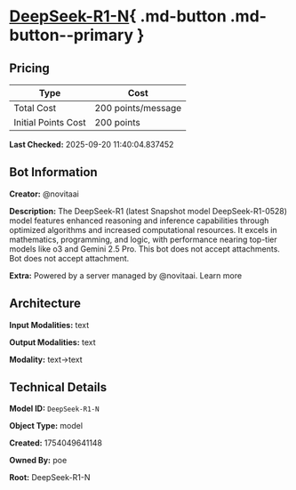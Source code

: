 # [DeepSeek-R1-N](https://poe.com/DeepSeek-R1-N){ .md-button .md-button--primary }

## Pricing

| Type | Cost |
|------|------|
| Total Cost | 200 points/message |
| Initial Points Cost | 200 points |

**Last Checked:** 2025-09-20 11:40:04.837452


## Bot Information

**Creator:** @novitaai

**Description:** The DeepSeek-R1 (latest Snapshot model DeepSeek-R1-0528) model features enhanced reasoning and inference capabilities through optimized algorithms and increased computational resources. It excels in mathematics, programming, and logic, with performance nearing top-tier models like o3 and Gemini 2.5 Pro. This bot does not accept attachments. Bot does not accept attachment.

**Extra:** Powered by a server managed by @novitaai. Learn more


## Architecture

**Input Modalities:** text

**Output Modalities:** text

**Modality:** text->text


## Technical Details

**Model ID:** `DeepSeek-R1-N`

**Object Type:** model

**Created:** 1754049641148

**Owned By:** poe

**Root:** DeepSeek-R1-N
